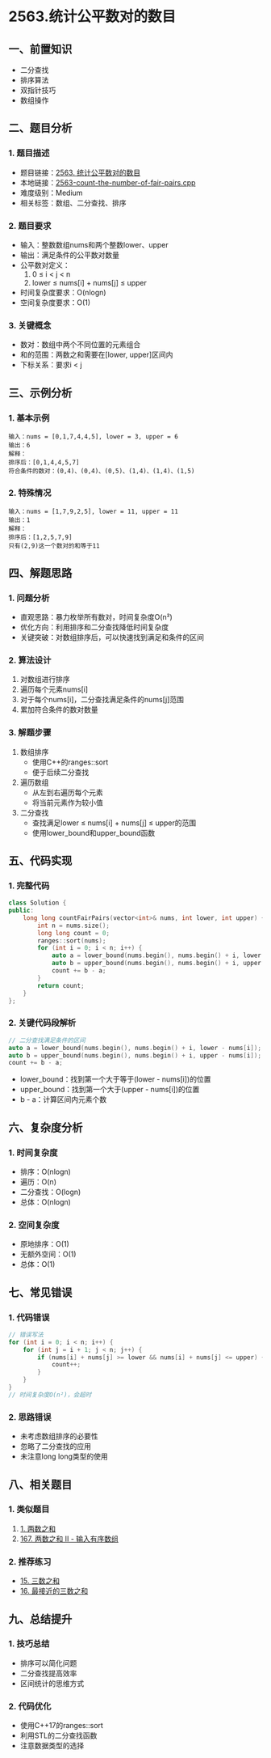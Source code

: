 # 2563.统计公平数对的数目

## 一、前置知识
- 二分查找
- 排序算法
- 双指针技巧
- 数组操作

## 二、题目分析

### 1. 题目描述
- 题目链接：[2563. 统计公平数对的数目](https://leetcode.cn/problems/count-the-number-of-fair-pairs/description/)
- 本地链接：[2563-count-the-number-of-fair-pairs.cpp](../Algorithm/LeetCode/All/2563-count-the-number-of-fair-pairs.cpp)
- 难度级别：Medium
- 相关标签：数组、二分查找、排序

### 2. 题目要求
- 输入：整数数组nums和两个整数lower、upper
- 输出：满足条件的公平数对数量
- 公平数对定义：
  1. 0 ≤ i < j < n
  2. lower ≤ nums[i] + nums[j] ≤ upper
- 时间复杂度要求：O(nlogn)
- 空间复杂度要求：O(1)

### 3. 关键概念
- 数对：数组中两个不同位置的元素组合
- 和的范围：两数之和需要在[lower, upper]区间内
- 下标关系：要求i < j

## 三、示例分析

### 1. 基本示例
```
输入：nums = [0,1,7,4,4,5], lower = 3, upper = 6
输出：6
解释：
排序后：[0,1,4,4,5,7]
符合条件的数对：(0,4)、(0,4)、(0,5)、(1,4)、(1,4)、(1,5)
```

### 2. 特殊情况
```
输入：nums = [1,7,9,2,5], lower = 11, upper = 11
输出：1
解释：
排序后：[1,2,5,7,9]
只有(2,9)这一个数对的和等于11
```

## 四、解题思路

### 1. 问题分析
- 直观思路：暴力枚举所有数对，时间复杂度O(n²)
- 优化方向：利用排序和二分查找降低时间复杂度
- 关键突破：对数组排序后，可以快速找到满足和条件的区间

### 2. 算法设计
1. 对数组进行排序
2. 遍历每个元素nums[i]
3. 对于每个nums[i]，二分查找满足条件的nums[j]范围
4. 累加符合条件的数对数量

### 3. 解题步骤
1. 数组排序
   - 使用C++的ranges::sort
   - 便于后续二分查找
2. 遍历数组
   - 从左到右遍历每个元素
   - 将当前元素作为较小值
3. 二分查找
   - 查找满足lower ≤ nums[i] + nums[j] ≤ upper的范围
   - 使用lower_bound和upper_bound函数

## 五、代码实现

### 1. 完整代码
```cpp
class Solution {
public:
    long long countFairPairs(vector<int>& nums, int lower, int upper) {
        int n = nums.size();
        long long count = 0;
        ranges::sort(nums);
        for (int i = 0; i < n; i++) {
            auto a = lower_bound(nums.begin(), nums.begin() + i, lower - nums[i]);
            auto b = upper_bound(nums.begin(), nums.begin() + i, upper - nums[i]);
            count += b - a;
        }
        return count;
    }
};
```

### 2. 关键代码段解析
```cpp
// 二分查找满足条件的区间
auto a = lower_bound(nums.begin(), nums.begin() + i, lower - nums[i]);
auto b = upper_bound(nums.begin(), nums.begin() + i, upper - nums[i]);
count += b - a;
```
- lower_bound：找到第一个大于等于(lower - nums[i])的位置
- upper_bound：找到第一个大于(upper - nums[i])的位置
- b - a：计算区间内元素个数

## 六、复杂度分析

### 1. 时间复杂度
- 排序：O(nlogn)
- 遍历：O(n)
- 二分查找：O(logn)
- 总体：O(nlogn)

### 2. 空间复杂度
- 原地排序：O(1)
- 无额外空间：O(1)
- 总体：O(1)

## 七、常见错误

### 1. 代码错误
```cpp
// 错误写法
for (int i = 0; i < n; i++) {
    for (int j = i + 1; j < n; j++) {
        if (nums[i] + nums[j] >= lower && nums[i] + nums[j] <= upper) {
            count++;
        }
    }
}
// 时间复杂度O(n²)，会超时
```

### 2. 思路错误
- 未考虑数组排序的必要性
- 忽略了二分查找的应用
- 未注意long long类型的使用

## 八、相关题目

### 1. 类似题目
1. [1. 两数之和](https://leetcode.cn/problems/two-sum/)
2. [167. 两数之和 II - 输入有序数组](https://leetcode.cn/problems/two-sum-ii-input-array-is-sorted/)

### 2. 推荐练习
- [15. 三数之和](https://leetcode.cn/problems/3sum/)
- [16. 最接近的三数之和](https://leetcode.cn/problems/3sum-closest/)

## 九、总结提升

### 1. 技巧总结
- 排序可以简化问题
- 二分查找提高效率
- 区间统计的思维方式

### 2. 代码优化
- 使用C++17的ranges::sort
- 利用STL的二分查找函数
- 注意数据类型的选择
